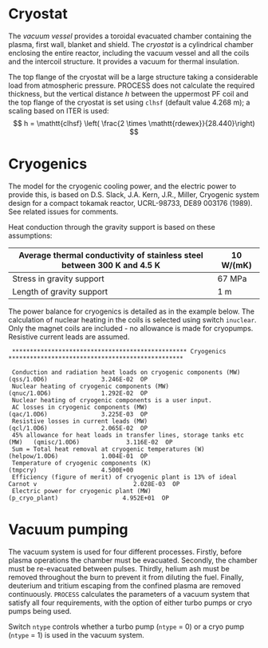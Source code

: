 # Cryostat
The _vacuum vessel_ provides a toroidal evacuated chamber containing the plasma, first wall, blanket and shield.  The _cryostat_ is a cylindrical chamber enclosing the entire reactor, including the vacuum vessel and all the coils and the intercoil structure.  It provides a vacuum for thermal insulation. 

The top flange of the cryostat will be a large structure taking a considerable load from atmospheric pressure.  PROCESS does not calculate the required thickness, but the vertical distance *h* between the uppermost PF coil and the top flange of the cryostat is set using `clhsf` (default value 4.268 m); a scaling based on ITER is used:
$$
h = \mathtt{clhsf} \left( \frac{2 \times \mathtt{rdewex}}{28.440}\right)
$$

# Cryogenics
The model for the cryogenic cooling power, and the electric power to provide this, is based on D.S. Slack, J.A. Kern, J.R., Miller, Cryogenic system design for a compact tokamak reactor, UCRL-98733, DE89 003176 (1989).  See related issues for comments.

Heat conduction through the gravity support is based on these assumptions:  

| Average thermal conductivity of stainless steel between 300 K and 4.5 K | 10 W/(mK) |
|-------------------------------------------------------------------------|-----------|
| Stress in gravity support                                               | 67 MPa    |
| Length of gravity support                                               | 1 m       |

The power balance for cryogenics is detailed as in the example below.  The calculation of nuclear heating in the coils is selected using switch `inuclear`.  Only the magnet coils are included - no allowance is made for cryopumps.  Resistive current leads are assumed.

``` 
 ************************************************* Cryogenics *************************************************
 
 Conduction and radiation heat loads on cryogenic components (MW)         (qss/1.0D6)               3.246E-02  OP 
 Nuclear heating of cryogenic components (MW)                             (qnuc/1.0D6)              1.292E-02  OP 
 Nuclear heating of cryogenic components is a user input.
 AC losses in cryogenic components (MW)                                   (qac/1.0D6)               3.225E-03  OP 
 Resistive losses in current leads (MW)                                   (qcl/1.0D6)               2.065E-02  OP 
 45% allowance for heat loads in transfer lines, storage tanks etc (MW)   (qmisc/1.0D6)             3.116E-02  OP 
 Sum = Total heat removal at cryogenic temperatures (W)                   (helpow/1.0D6)            1.004E-01  OP 
 Temperature of cryogenic components (K)                                  (tmpcry)                  4.500E+00     
 Efficiency (figure of merit) of cryogenic plant is 13% of ideal Carnot v                           2.028E-03  OP 
 Electric power for cryogenic plant (MW)                                  (p_cryo_plant)                  4.952E+01  OP 
```

# Vacuum pumping
The vacuum system is used for four different processes. Firstly, before plasma operations the chamber must be evacuated. Secondly, the chamber must be re-evacuated between pulses. Thirdly, helium ash must be removed throughout the burn to prevent it from diluting the fuel. Finally, deuterium and tritium escaping from the confined plasma are removed continuously. `PROCESS` calculates the parameters of a vacuum system that satisfy all four requirements, with the option of either turbo pumps or cryo pumps being used.

Switch `ntype` controls whether a turbo pump (`ntype` = 0) or a cryo pump (`ntype` = 1) is used in the vacuum system.
